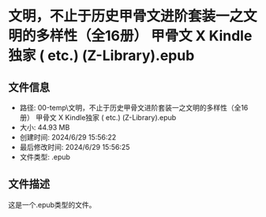 ﻿# 文明，不止于历史甲骨文进阶套装一之文明的多样性（全16册） 甲骨文 X Kindle独家 ( etc.) (Z-Library).epub

## 文件信息
- 路径: 00-temp\文明，不止于历史甲骨文进阶套装一之文明的多样性（全16册） 甲骨文 X Kindle独家 ( etc.) (Z-Library).epub
- 大小: 44.93 MB
- 创建时间: 2024/6/29 15:56:22
- 最后修改时间: 2024/6/29 15:56:25
- 文件类型: .epub

## 文件描述
这是一个.epub类型的文件。

